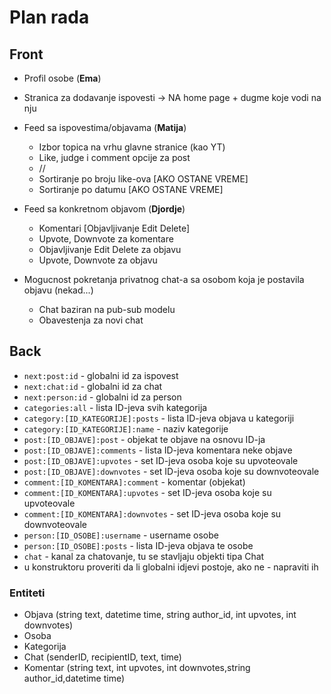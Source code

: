 # Plan rada

## Front

- Profil osobe (**Ema**)
- Stranica za dodavanje ispovesti  -> NA home page + dugme koje vodi na nju

- Feed sa ispovestima/objavama (**Matija**)
  - Izbor topica na vrhu glavne stranice (kao YT)
  - Like, judge i comment opcije za post
  - //
  - Sortiranje po broju like-ova [AKO OSTANE VREME]
  - Sortiranje po datumu [AKO OSTANE VREME]

- Feed sa konkretnom objavom (**Djordje**)
  - Komentari [Objavljivanje Edit Delete]
  - Upvote, Downvote za komentare
  - Objavljivanje Edit Delete za objavu
  - Upvote, Downvote za objavu
  
- Mogucnost pokretanja privatnog chat-a sa osobom koja je postavila objavu (nekad...)
  - Chat baziran na pub-sub modelu
  - Obavestenja za novi chat
 

## Back

- ```next:post:id``` - globalni id za ispovest
- ```next:chat:id``` - globalni id za chat
- ```next:person:id``` - globalni id za person
- ```categories:all``` - lista ID-jeva svih kategorija
- ```category:[ID_KATEGORIJE]:posts``` - lista ID-jeva objava u kategoriji
- ```category:[ID_KATEGORIJE]:name``` - naziv kategorije
- ```post:[ID_OBJAVE]:post``` - objekat te objave na osnovu ID-ja
- ```post:[ID_OBJAVE]:comments``` - lista ID-jeva komentara neke objave
- ```post:[ID_OBJAVE]:upvotes``` - set ID-jeva osoba koje su upvoteovale
- ```post:[ID_OBJAVE]:downvotes``` - set ID-jeva osoba koje su downvoteovale
- ```comment:[ID_KOMENTARA]:comment``` - komentar (objekat)
- ```comment:[ID_KOMENTARA]:upvotes``` - set ID-jeva osoba koje su upvoteovale
- ```comment:[ID_KOMENTARA]:downvotes``` - set ID-jeva osoba koje su downvoteovale
- ```person:[ID_OSOBE]:username``` - username osobe
- ```person:[ID_OSOBE]:posts``` - lista ID-jeva objava te osobe
- ```chat``` - kanal za chatovanje, tu se stavljaju objekti tipa Chat
- u konstruktoru proveriti da li globalni idjevi postoje, ako ne - napraviti ih

### Entiteti

- Objava (string text, datetime time, string author_id, int upvotes, int downvotes)
- Osoba
- Kategorija
- Chat (senderID, recipientID, text, time)
- Komentar (string text, int upvotes, int downvotes,string author_id,datetime time)
